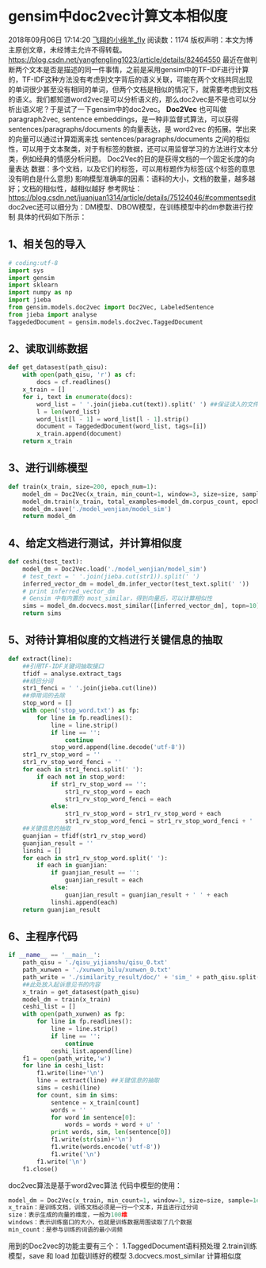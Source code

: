 # gensim中doc2vec计算文本相似度
2018年09月06日 17:14:20 [飞翔的小绵羊_fly](https://me.csdn.net/yangfengling1023) 阅读数：1174
 版权声明：本文为博主原创文章，未经博主允许不得转载。	https://blog.csdn.net/yangfengling1023/article/details/82464550
最近在做判断两个文本是否是描述的同一件事情，之前是采用gensim中的TF-IDF进行计算的，TF-IDF这种方法没有考虑到文字背后的语义关联，可能在两个文档共同出现的单词很少甚至没有相同的单词，但两个文档是相似的情况下，就需要考虑到文档的语义。我们都知道word2vec是可以分析语义的，那么doc2vec是不是也可以分析出语义呢？于是试了一下gensim中的doc2vec。
**Doc2Vec** 也可叫做 paragraph2vec, sentence embeddings，是一种非监督式算法，可以获得 sentences/paragraphs/documents 的向量表达，是 word2vec 的拓展。学出来的向量可以通过计算距离来找 sentences/paragraphs/documents 之间的相似性，可以用于文本聚类，对于有标签的数据，还可以用监督学习的方法进行文本分类，例如经典的情感分析问题。
Doc2Vec的目的是获得文档的一个固定长度的向量表达
数据：多个文档，以及它们的标签，可以用标题作为标签(这个标签的意思没有明白是什么意思)
影响模型准确率的因素：语料的大小，文档的数量，越多越好；文档的相似性，越相似越好
参考网址：<https://blog.csdn.net/juanjuan1314/article/details/75124046/#commentsedit>
doc2vec还可以细分为：DM模型、DBOW模型，在训练模型中的dm参数进行控制
具体的代码如下所示：
## 1、相关包的导入
```python
# coding:utf-8
import sys
import gensim
import sklearn
import numpy as np
import jieba
from gensim.models.doc2vec import Doc2Vec, LabeledSentence
from jieba import analyse
TaggededDocument = gensim.models.doc2vec.TaggedDocument
```
## 2、读取训练数据

```python
def get_datasest(path_qisu):
    with open(path_qisu, 'r') as cf:
        docs = cf.readlines()
    x_train = []
    for i, text in enumerate(docs):
        word_list = ' '.join(jieba.cut(text)).split(' ') ##保证读入的文件是进行分过词的，我选用的是jieba进行分的词
        l = len(word_list)
        word_list[l - 1] = word_list[l - 1].strip()
        document = TaggededDocument(word_list, tags=[i])
        x_train.append(document)
    return x_train
```
## 3、进行训练模型

```python
def train(x_train, size=200, epoch_num=1):
    model_dm = Doc2Vec(x_train, min_count=1, window=3, size=size, sample=1e-3, negative=5, workers=4)
    model_dm.train(x_train, total_examples=model_dm.corpus_count, epochs=70)
    model_dm.save('./model_wenjian/model_sim')
    return model_dm
```
## 4、给定文档进行测试，并计算相似度

```python
def ceshi(test_text):
    model_dm = Doc2Vec.load('./model_wenjian/model_sim')
    # test_text = ' '.join(jieba.cut(str1)).split(' ')
    inferred_vector_dm = model_dm.infer_vector(test_text.split(' '))
    # print inferred_vector_dm
    # Gensim 中有内置的 most_similar，得到向量后，可以计算相似性
    sims = model_dm.docvecs.most_similar([inferred_vector_dm], topn=10)
    return sims
```
## 5、对待计算相似度的文档进行关键信息的抽取

```python
def extract(line):
    ##引用TF-IDF关键词抽取接口
    tfidf = analyse.extract_tags
    ##结巴分词
    str1_fenci = ' '.join(jieba.cut(line))
    ##停用词的去除
    stop_word = []
    with open('stop_word.txt') as fp:
        for line in fp.readlines():
            line = line.strip()
            if line == '':
                continue
            stop_word.append(line.decode('utf-8'))
    str1_rv_stop_word = ''
    str1_rv_stop_word_fenci = ''
    for each in str1_fenci.split(' '):
        if each not in stop_word:
            if str1_rv_stop_word == '':
                str1_rv_stop_word = each
                str1_rv_stop_word_fenci = each
            else:
                str1_rv_stop_word = str1_rv_stop_word + each
                str1_rv_stop_word_fenci = str1_rv_stop_word_fenci + ' ' + each
    ##关键信息的抽取
    guanjian = tfidf(str1_rv_stop_word)
    guanjian_result = ''
    linshi = []
    for each in str1_rv_stop_word.split(' '):
        if each in guanjian:
            if guanjian_result == '':
                guanjian_result = each
            else:
                guanjian_result = guanjian_result + ' ' + each
            linshi.append(each)
    return guanjian_result
```
## 6、主程序代码

```python
if __name__ == '__main__':
    path_qisu = './qisu_yijianshu/qisu_0.txt'
    path_xunwen = './xunwen_bilu/xunwen_0.txt'
    path_write = './similarity_result/doc/' + 'sim_' + path_qisu.split('_')[-1].split('.')[0] + '.txt'
    ##此处放入起诉意见书的内容
    x_train = get_datasest(path_qisu)
    model_dm = train(x_train)
    ceshi_list = []
    with open(path_xunwen) as fp:
        for line in fp.readlines():
            line = line.strip()
            if line == '':
                continue
            ceshi_list.append(line)
    f1 = open(path_write,'w')
    for line in ceshi_list:
        f1.write(line+'\n')
        line = extract(line) ##关键信息的抽取
        sims = ceshi(line)
        for count, sim in sims:
            sentence = x_train[count]
            words = ''
            for word in sentence[0]:
                words = words + word + u' '
            print words, sim, len(sentence[0])
            f1.write(str(sim)+'\n')
            f1.write(words.encode('utf-8'))
            f1.write('\n')
        f1.write('\n')
    f1.close()
```
doc2vec算法是基于word2vec算法
代码中模型的使用：

```python
model_dm = Doc2Vec(x_train, min_count=1, window=3, size=size, sample=1e-3, negative=5, workers=4)
x_train：是训练文档，训练文档必须是一行一个文本，并且进行过分词
size：表示生成的向量的维度，一般为100维
windows：表示训练窗口的大小，也就是训练数据周围读取了几个数据
min_count：是参与训练的词语的最小词频
```

用到的Doc2vec的功能主要有三个：
1.TaggedDocument语料预处理 
2.train训练模型，save 和 load 加载训练好的模型 
3.docvecs.most_similar 计算相似度